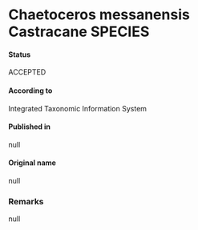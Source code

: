 Chaetoceros messanensis Castracane SPECIES
=======

#### Status
ACCEPTED

#### According to
Integrated Taxonomic Information System

#### Published in
null

#### Original name
null

### Remarks
null